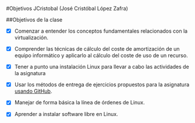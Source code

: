 #Objetivos JCristobal (José Cristóbal López Zafra)

##Objetivos de la clase

*[x] Comenzar a entender los conceptos fundamentales relacionados con la virtualización.
*[x] Comprender las técnicas de cálculo del coste de amortización de un equipo informático y aplicarlo al cálculo del coste de uso de un recurso.

*[x] Tener a punto una instalación Linux para llevar a cabo las actividades de la asignatura
*[x] Usar los métodos de entrega de ejercicios propuestos para la asignatura [usando GitHub](../ejercicios/README.md). 
*[x] Manejar de forma básica la línea de órdenes de Linux.
*[x] Aprender a instalar software libre en Linux. 
